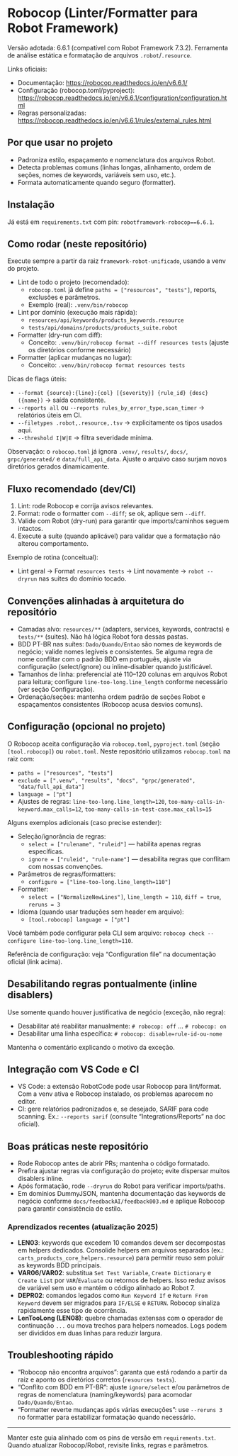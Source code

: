 # Robocop (Linter/Formatter para Robot Framework)

Versão adotada: 6.6.1 (compatível com Robot Framework 7.3.2). Ferramenta de análise estática e formatação de arquivos `.robot`/`.resource`.

Links oficiais:
- Documentação: https://robocop.readthedocs.io/en/v6.6.1/
- Configuração (robocop.toml/pyproject): https://robocop.readthedocs.io/en/v6.6.1/configuration/configuration.html
- Regras personalizadas: https://robocop.readthedocs.io/en/v6.6.1/rules/external_rules.html

## Por que usar no projeto
- Padroniza estilo, espaçamento e nomenclatura dos arquivos Robot.
- Detecta problemas comuns (linhas longas, alinhamento, ordem de seções, nomes de keywords, variáveis sem uso, etc.).
- Formata automaticamente quando seguro (formatter).

## Instalação
Já está em `requirements.txt` com pin: `robotframework-robocop==6.6.1`.

## Como rodar (neste repositório)
Execute sempre a partir da raiz `framework-robot-unificado`, usando a venv do projeto.

- Lint de todo o projeto (recomendado):
  - `robocop.toml` já define `paths = ["resources", "tests"]`, reports, exclusões e parâmetros.
  - Exemplo (real): `.venv/bin/robocop`
- Lint por domínio (execução mais rápida):
  - `resources/api/keywords/products_keywords.resource`
  - `tests/api/domains/products/products_suite.robot`
- Formatter (dry-run com diff):
  - Conceito: `.venv/bin/robocop format --diff resources tests` (ajuste os diretórios conforme necessário)
- Formatter (aplicar mudanças no lugar):
  - Conceito: `.venv/bin/robocop format resources tests`

Dicas de flags úteis:
- `--format {source}:{line}:{col} [{severity}] {rule_id} {desc} ({name})` → saída consistente.
- `--reports all` ou `--reports rules_by_error_type,scan_timer` → relatórios úteis em CI.
- `--filetypes .robot,.resource,.tsv` → explicitamente os tipos usados aqui.
- `--threshold I|W|E` → filtra severidade mínima.

Observação: o `robocop.toml` já ignora `.venv/`, `results/`, `docs/`, `grpc/generated/` e `data/full_api_data`. Ajuste o arquivo caso surjam novos diretórios gerados dinamicamente.

## Fluxo recomendado (dev/CI)
1) Lint: rode Robocop e corrija avisos relevantes.
2) Format: rode o formatter com `--diff`; se ok, aplique sem `--diff`.
3) Valide com Robot (dry-run) para garantir que imports/caminhos seguem intactos.
4) Execute a suíte (quando aplicável) para validar que a formatação não alterou comportamento.

Exemplo de rotina (conceitual):
- Lint geral → Format `resources tests` → Lint novamente → `robot --dryrun` nas suites do domínio tocado.

## Convenções alinhadas à arquitetura do repositório
- Camadas alvo: `resources/**` (adapters, services, keywords, contracts) e `tests/**` (suites). Não há lógica Robot fora dessas pastas.
- BDD PT-BR nas suítes: `Dado/Quando/Entao` são nomes de keywords de negócio; valide nomes legíveis e consistentes. Se alguma regra de nome conflitar com o padrão BDD em português, ajuste via configuração (select/ignore) ou inline-disabler quando justificável.
- Tamanhos de linha: preferencial até 110–120 colunas em arquivos Robot para leitura; configure `line-too-long.line_length` conforme necessário (ver seção Configuração).
- Ordenação/seções: mantenha ordem padrão de seções Robot e espaçamentos consistentes (Robocop acusa desvios comuns).

## Configuração (opcional no projeto)
O Robocop aceita configuração via `robocop.toml`, `pyproject.toml` (seção `[tool.robocop]`) ou `robot.toml`. Neste repositório utilizamos `robocop.toml` na raiz com:
- `paths = ["resources", "tests"]`
- `exclude = [".venv", "results", "docs", "grpc/generated", "data/full_api_data"]`
- `language = ["pt"]`
- Ajustes de regras: `line-too-long.line_length=120`, `too-many-calls-in-keyword.max_calls=12`, `too-many-calls-in-test-case.max_calls=15`

Alguns exemplos adicionais (caso precise estender):

- Seleção/ignorância de regras:
  - `select = ["rulename", "ruleid"]` — habilita apenas regras específicas.
  - `ignore = ["ruleid", "rule-name"]` — desabilita regras que conflitam com nossas convenções.
- Parâmetros de regras/formatters:
  - `configure = ["line-too-long.line_length=110"]`
- Formatter:
  - `select = ["NormalizeNewLines"]`, `line_length = 110`, `diff = true`, `reruns = 3`
- Idioma (quando usar traduções sem header em arquivo):
  - `[tool.robocop] language = ["pt"]`

Você também pode configurar pela CLI sem arquivo: `robocop check --configure line-too-long.line_length=110`.

Referência de configuração: veja “Configuration file” na documentação oficial (link acima).

## Desabilitando regras pontualmente (inline disablers)
Use somente quando houver justificativa de negócio (exceção, não regra):
- Desabilitar até reabilitar manualmente: `# robocop: off` ... `# robocop: on`
- Desabilitar uma linha específica: `# robocop: disable=rule-id-ou-nome`

Mantenha o comentário explicando o motivo da exceção.

## Integração com VS Code e CI
- VS Code: a extensão RobotCode pode usar Robocop para lint/format. Com a venv ativa e Robocop instalado, os problemas aparecem no editor.
- CI: gere relatórios padronizados e, se desejado, SARIF para code scanning. Ex.: `--reports sarif` (consulte “Integrations/Reports” na doc oficial).

## Boas práticas neste repositório
- Rode Robocop antes de abrir PRs; mantenha o código formatado.
- Prefira ajustar regras via configuração do projeto; evite dispersar muitos disablers inline.
- Após formatação, rode `--dryrun` do Robot para verificar imports/paths.
- Em domínios DummyJSON, mantenha documentação das keywords de negócio conforme `docs/feedbackAI/feedback003.md` e aplique Robocop para garantir consistência de estilo.

### Aprendizados recentes (atualização 2025)
- **LEN03**: keywords que excedem 10 comandos devem ser decompostas em helpers dedicados. Consolide helpers em arquivos separados (ex.: `carts_products_core_helpers.resource`) para permitir reuso sem poluir as keywords BDD principais.
- **VAR06/VAR02**: substitua `Set Test Variable`, `Create Dictionary` e `Create List` por `VAR`/`Evaluate` ou retornos de helpers. Isso reduz avisos de variável sem uso e mantém o código alinhado ao Robot 7.
- **DEPR02**: comandos legados como `Run Keyword If` e `Return From Keyword` devem ser migrados para `IF/ELSE` e `RETURN`. Robocop sinaliza rapidamente esse tipo de ocorrência.
- **LenTooLong (LEN08)**: quebre chamadas extensas com o operador de continuação `...` ou mova trechos para helpers nomeados. Logs podem ser divididos em duas linhas para reduzir largura.

## Troubleshooting rápido
- “Robocop não encontra arquivos”: garanta que está rodando a partir da raiz e aponto os diretórios corretos (`resources tests`).
- “Conflito com BDD em PT-BR”: ajuste `ignore/select` e/ou parâmetros de regras de nomenclatura (naming/keywords) para acomodar `Dado/Quando/Entao`.
- “Formatter reverte mudanças após várias execuções”: use `--reruns 3` no formatter para estabilizar formatação quando necessário.

---
Manter este guia alinhado com os pins de versão em `requirements.txt`. Quando atualizar Robocop/Robot, revisite links, regras e parâmetros.
